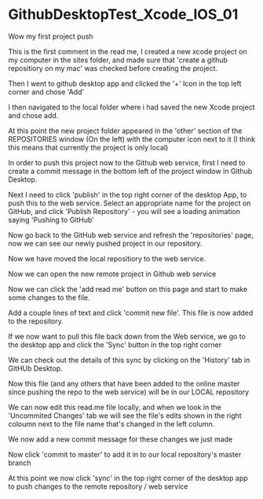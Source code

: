 # GithubDesktopTest_Xcode_IOS_01

Wow my first project push

This is the first comment in the read me, I created a new xcode project on my computer in the sites folder, and made sure 
that 'create a github repositiory on my mac' was checked before creating the project. 

Then I went to github desktop app and clicked the '+' Icon in the top left corner and chose 'Add'

I then navigated to the local folder where i had saved the new Xcode project and chose add.

At this point the new project folder appeared in the 'other' section of the REPOSITORIES window (On the left) with the computer icon next to it (I think this means that currently the project is only local)

In order to push this project now to the Github web service, first I need to create a commit message in the bottom left of the project window in Github Desktop.

Next I need to click 'publish' in the top right corner of the desktop App, to push this to the web service.
Select an appropriate name for the project on GitHub, and click 'Publish Repository' -  you will see a loading animation saying 'Pushing to GitHub'

Now go back to the GitHub web service and refresh the 'repositories' page, now we can see our newly pushed project in our repository.

Now we have moved the local repositiory to the web service.

Now we can open the new remote project in Github web service

Now we can click the 'add read me' button on this page and start to make some changes to the file.

Add a couple lines of text and click 'commit new file'. This file is now added to the repository.

If we now want to pull this file back down from the Web service, we go to the desktop app and click the 'Sync' button in the top right corner

We can check out the details of this sync by clicking on the 'History' tab in GitHUb Desktop.

Now this file (and any others that have been added to the online master since pushing the repo to the web service) will be in our LOCAL repository

We can now edit this read.me file locally, and when we look in the 'Uncommited Changes' tab we will see the file's edits shown in the right coloumn next to the file name that's changed in the left column.

We now add a new commit message for these changes we just made

Now click 'commit to master' to add it in to our local repository's master branch

At this point we now click 'sync' in the top right corner of the desktop app to push changes to the remote repository / web service
